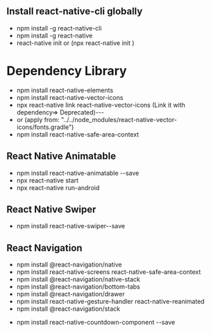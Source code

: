 ## Install react-native-cli globally

- npm install -g react-native-cli
- npm install -g react-native
- react-native init <ProjectName> or (npx react-native init <ProjectName>)

# Dependency Library

- npm install react-native-elements
- npm install react-native-vector-icons
- npx react-native link react-native-vector-icons (Link it with dependency=> Deprecated)---
- or (apply from: "../../node_modules/react-native-vector-icons/fonts.gradle")
- npm install react-native-safe-area-context

## React Native Animatable

- npm install react-native-animatable --save
- npx react-native start
- npx react-native run-android

## React Native Swiper

- npm install react-native-swiper--save

## React Navigation

- npm install @react-navigation/native
- npm install react-native-screens react-native-safe-area-context
- npm install @react-navigation/native-stack
- npm install @react-navigation/bottom-tabs
- npm install @react-navigation/drawer
- npm install react-native-gesture-handler react-native-reanimated
- npm install @react-navigation/stack

* npm install react-native-countdown-component --save
